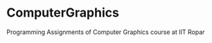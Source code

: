 ComputerGraphics
================

Programming Assignments of Computer Graphics course at IIT Ropar
